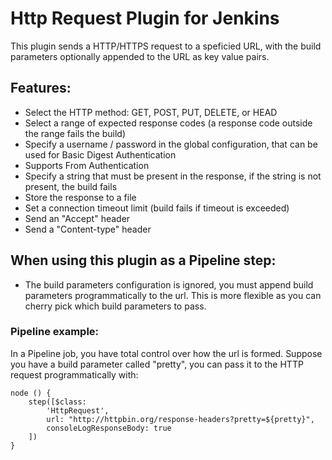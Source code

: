 # Http Request Plugin for Jenkins

This plugin sends a HTTP/HTTPS request to a speficied URL, with the build parameters optionally
appended to the URL as key value pairs.

## Features:

* Select the HTTP method: GET, POST, PUT, DELETE, or HEAD
* Select a range of expected response codes (a response code outside the range fails the build)
* Specify a username / password in the global configuration, that can be used for Basic Digest Authentication
* Supports From Authentication
* Specify a string that must be present in the response, if the string is not present, the build fails
* Store the response to a file
* Set a connection timeout limit (build fails if timeout is exceeded)
* Send an "Accept" header
* Send a "Content-type" header

## When using this plugin as a Pipeline step:

* The build parameters configuration is ignored, you must append build parameters programmatically to the url. This is more flexible as you can cherry pick which build parameters to pass.

### Pipeline example:

In a Pipeline job, you have total control over how the url is
formed. Suppose you have a build parameter called "pretty",
you can pass it to the HTTP request programmatically with:

    node () {
        step([$class:
            'HttpRequest',
            url: "http://httpbin.org/response-headers?pretty=${pretty}",
            consoleLogResponseBody: true
        ])
    }

